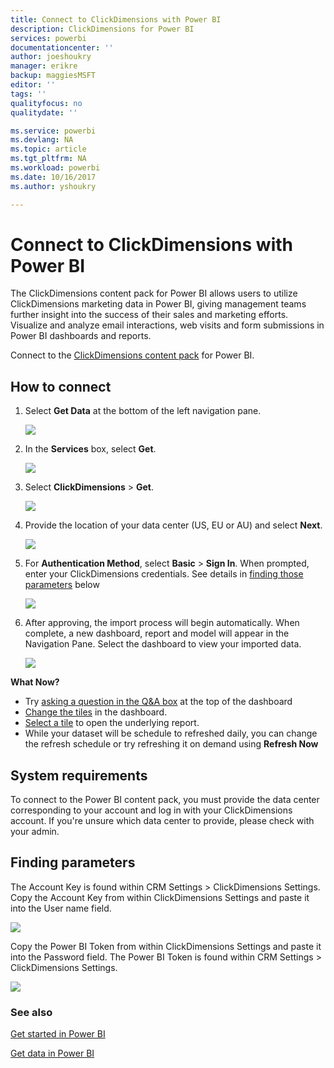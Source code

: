```yaml
---
title: Connect to ClickDimensions with Power BI
description: ClickDimensions for Power BI
services: powerbi
documentationcenter: ''
author: joeshoukry
manager: erikre
backup: maggiesMSFT
editor: ''
tags: ''
qualityfocus: no
qualitydate: ''

ms.service: powerbi
ms.devlang: NA
ms.topic: article
ms.tgt_pltfrm: NA
ms.workload: powerbi
ms.date: 10/16/2017
ms.author: yshoukry

---
```

# Connect to ClickDimensions with Power BI
The ClickDimensions content pack for Power BI allows users to utilize ClickDimensions marketing data in Power BI, giving management teams further insight into the success of their sales and marketing efforts. Visualize and analyze email interactions, web visits and form submissions in Power BI dashboards and reports.

Connect to the [ClickDimensions content pack](https://app.powerbi.com/getdata/services/click-dimensions) for Power BI.

## How to connect
1. Select **Get Data** at the bottom of the left navigation pane.
   
   ![](media/powerbi-content-pack-clickdimensions/getdata.png)
2. In the **Services** box, select **Get**.
   
   ![](media/powerbi-content-pack-clickdimensions/services.PNG)
3. Select **ClickDimensions** \>  **Get**.
   
   ![](media/powerbi-content-pack-clickdimensions/clickdimensions.png)
4. Provide the location of your data center (US, EU or AU) and select **Next**.
   
   ![](media/powerbi-content-pack-clickdimensions/params.png)
5. For **Authentication Method**, select **Basic** \> **Sign In**. When prompted, enter your ClickDimensions credentials. See details in [finding those parameters](#FindingParams) below
   
    ![](media/powerbi-content-pack-clickdimensions/creds.png)
6. After approving, the import process will begin automatically. When complete, a new dashboard, report and model will appear in the Navigation Pane. Select the dashboard to view your imported data.
   
     ![](media/powerbi-content-pack-clickdimensions/dashboard.png)

**What Now?**

* Try [asking a question in the Q&A box](powerbi-service-q-and-a.md) at the top of the dashboard
* [Change the tiles](service-dashboard-edit-tile.md) in the dashboard.
* [Select a tile](service-dashboard-tiles.md) to open the underlying report.
* While your dataset will be schedule to refreshed daily, you can change the refresh schedule or try refreshing it on demand using **Refresh Now**

## System requirements
To connect to the Power BI content pack, you must provide the data center corresponding to your account and log in with your ClickDimensions account. If you're unsure which data center to provide, please check with your admin.

<a name="FindingParams"></a>

## Finding parameters
The Account Key is found within CRM Settings \> ClickDimensions Settings. Copy the Account Key from within ClickDimensions Settings and paste it into the User name field.  

![](media/powerbi-content-pack-clickdimensions/crm.png)  

Copy the Power BI Token from within ClickDimensions Settings and paste it into the Password field. The Power BI Token is found within CRM Settings \> ClickDimensions Settings.  

![](media/powerbi-content-pack-clickdimensions/crm2.png)  

### See also
[Get started in Power BI](service-get-started.md)

[Get data in Power BI](service-get-data.md)

